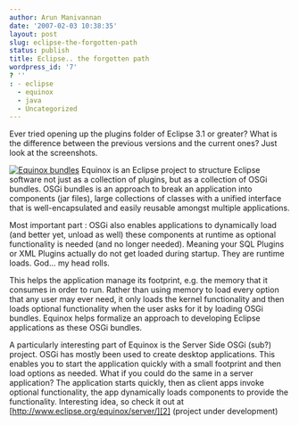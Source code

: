 ```yaml
---
author: Arun Manivannan
date: '2007-02-03 10:38:35'
layout: post
slug: eclipse-the-forgotten-path
status: publish
title: Eclipse.. the forgotten path
wordpress_id: '7'
? ''
: - eclipse
  - equinox
  - java
  - Uncategorized
---
```


Ever tried opening up the plugins folder of Eclipse 3.1 or greater? What is
the difference between the previous versions and the current ones? Just look
at the screenshots.

[![Equinox bundles][1]][1] Equinox is an Eclipse project to structure Eclipse
software not just as a collection of plugins, but as a collection of OSGi
bundles. OSGi bundles is an approach to break an application into components
(jar files), large collections of classes with a unified interface that is
well-encapsulated and easily reusable amongst multiple applications.

Most important part : OSGi also enables applications to dynamically load (and
better yet, unload as well) these components at runtime as optional
functionality is needed (and no longer needed). Meaning your SQL Plugins or
XML Plugins actually do not get loaded during startup. They are runtime loads.
God... my head rolls.

This helps the application manage its footprint, e.g. the memory that it
consumes in order to run. Rather than using memory to load every option that
any user may ever need, it only loads the kernel functionality and then loads
optional functionality when the user asks for it by loading OSGi bundles.
Equinox helps formalize an approach to developing Eclipse applications as
these OSGi bundles.

A particularly interesting part of Equinox is the Server Side OSGi (sub?)
project. OSGi has mostly been used to create desktop applications. This
enables you to start the application quickly with a small footprint and then
load options as needed. What if you could do the same in a server application?
The application starts quickly, then as client apps invoke optional
functionality, the app dynamically loads components to provide the
functionality. Interesting idea, so check it out at
[http://www.eclipse.org/equinox/server/][2] (project under development)

   [1]: http://beanpicks.wordpress.com/files/2007/02/equinoxbundles.png

   [2]: http://www.eclipse.org/equinox/server/


